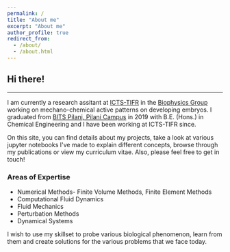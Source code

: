 ```yaml
---
permalink: /
title: "About me"
excerpt: "About me"
author_profile: true
redirect_from: 
  - /about/
  - /about.html
---
```

## Hi there!
---
I am currently a research assitant at [ICTS-TIFR](https://www.icts.res.in) in the [Biophysics Group](https://biophysics.icts.res.in/) working on mechano-chemical active patterns on developing embryos. I graduated from [BITS Pilani, Pilani Campus](https://www.bits-pilani.ac.in/Pilani/) in 2019 with B.E. (Hons.) in Chemical Engineering and I have been working at ICTS-TIFR since. 

On this site, you can find details about my projects, take a look at various jupyter notebooks I've made to explain different concepts, browse through my publications or view my curriculum vitae. Also, please feel free to get in touch!

### Areas of Expertise
- Numerical Methods- Finite Volume Methods, Finite Element Methods
- Computational Fluid Dynamics
- Fluid Mechanics
- Perturbation Methods
- Dynamical Systems

I wish to use my skillset to probe various biological phenomenon, learn from them and create solutions for the various problems that we face today.
